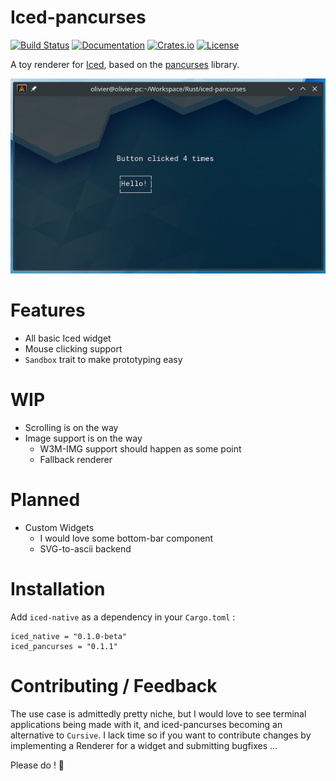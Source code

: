 # Iced-pancurses

[![Build Status](https://travis-ci.org/aliscode/iced-pancurses.svg?branch=master)](https://travis-ci.org/aliscode/iced-pancurses)
[![Documentation](https://docs.rs/iced-pancurses/badge.svg)](https://docs.rs/iced-pancurses)
[![Crates.io](https://img.shields.io/crates/v/iced-pancurses.svg)](https://crates.io/crates/iced-pancurses)
[![License](https://img.shields.io/crates/l/iced-pancurses.svg)](https://github.com/aliscode/iced-pancurses/blob/master/LICENSE)


A toy renderer for [Iced](https://github.com/hecrj/iced), based on the [pancurses](https://github.com/ihalila/pancurses) library.

![](img/Screenshot1.png)

# Features

* All basic Iced widget 
* Mouse clicking support
* `Sandbox` trait to make prototyping easy

# WIP 

* Scrolling is on the way
* Image support is on the way
    * W3M-IMG support should happen as some point
    * Fallback renderer

# Planned

* Custom Widgets
    * I would love some bottom-bar component
    * SVG-to-ascii backend  

# Installation

Add `iced-native` as a dependency in your `Cargo.toml` :  

```
iced_native = "0.1.0-beta"
iced_pancurses = "0.1.1"
```

# Contributing / Feedback

The use case is admittedly pretty niche, but I would love to see terminal applications being made with it, and iced-pancurses becoming an alternative to `Cursive`. I lack time so if you want to contribute changes by implementing a Renderer for a widget and submitting bugfixes ... 

Please do ! :pray: 